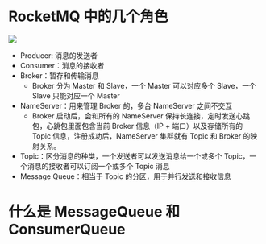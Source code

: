 # RocketMQ 中的几个角色

![](https://gitee.com/GWei11/picture/raw/master/20210420052546.png)



* Producer: 消息的发送者
* Consumer：消息的接收者
* Broker：暂存和传输消息
  * Broker 分为 Master 和 Slave，一个 Master 可以对应多个 Slave，一个 Slave 只能对应一个 Master
* NameServer：用来管理 Broker 的，多台 NameServer 之间不交互
  * Broker 启动后，会和所有的 NameServer 保持长连接，定时发送心跳包，心跳包里面包含当前 Broker 信息（IP + 端口）以及存储所有的 Topic 信息，注册成功后，NameServer 集群就有 Topic 和 Broker 的映射关系。
* Topic：区分消息的种类，一个发送者可以发送消息给一个或多个 Topic，一个消息的接收者可以订阅一个或多个 Topic 消息
* Message Queue：相当于 Topic 的分区，用于并行发送和接收信息



# 什么是 MessageQueue 和 ConsumerQueue





